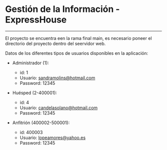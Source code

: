 # Gestión de la Información - ExpressHouse
---
El proyecto se encuentra een la rama final main, es necesario poneer el directorio del
proyecto dentro del seervidor web.  

Datos de los diferentes tipos de usuarios disponibles en la aplicación: 
* Administrador (1):
    - id: 1
    - Usuario: sandramolins@hotmail.com
    - Password: 12345
* Huésped (2-400001):
    - id: 4
    - Usuario: candelasolano@hotmail.com
    - Password: 12345
    
* Anfitrión (400002-500001):
    - id: 400003
    - Usuario: lopeamores@yahoo.es
    - Password: 12345